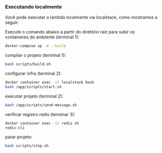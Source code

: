 ### Executando localmente
Você pode executar o lambda localmente via localstack, como mostramos a seguir:

Execute o comando abaixo a partir do diretório raiz para subir os containeres do ambiente (terminal 1):
```sh
docker-compose up -d --build
```

compilar o projeto (terminal 1):
```sh
bash scripts/build.sh
```

configurar infra (terminal 2):
```sh 
docker container exec -it localstack bash
bash /app/scripts/start.sh
```

executar projeto (terminal 2):
```sh 
bash /app/scripts/send-message.sh
```

verificar registro redis (terminar 3):
```sh 
docker container exec -it redis sh
redis-cli
```

parar projeto:
```sh
bash scripts/stop.sh
```
